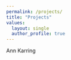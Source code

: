 ```yaml
---
permalink: /projects/
title: "Projects"
values:
  layout: single
  author_profile: true
---
```


Ann Karring
